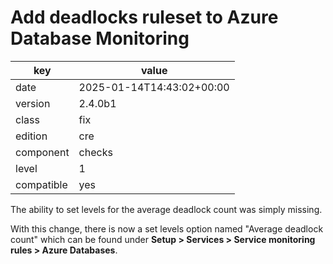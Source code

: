 [//]: # (werk v2)
# Add deadlocks ruleset to Azure Database Monitoring

key        | value
---------- | ---
date       | 2025-01-14T14:43:02+00:00
version    | 2.4.0b1
class      | fix
edition    | cre
component  | checks
level      | 1
compatible | yes

The ability to set levels for the average deadlock count was simply missing.

With this change, there is now a set levels option named "Average deadlock count" which
can be found under **Setup > Services > Service monitoring rules > Azure Databases**.
